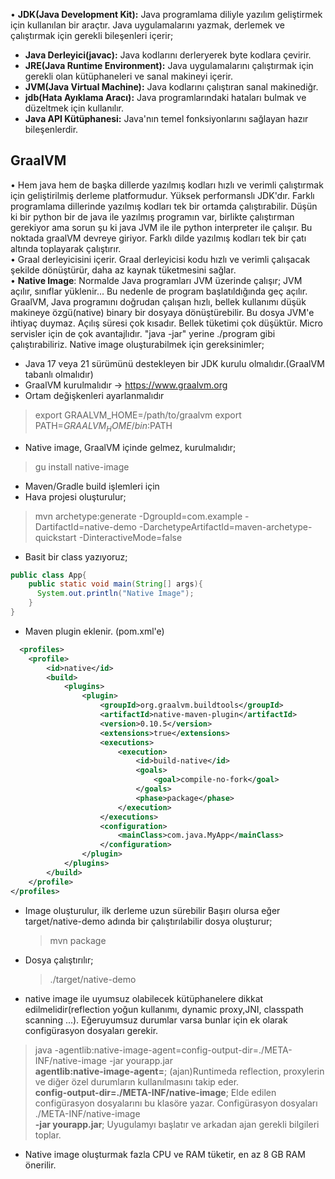 • **JDK(Java Development Kit):** Java programlama diliyle yazılım geliştirmek için kullanılan bir araçtır. Java uygulamalarını yazmak, derlemek ve çalıştırmak için gerekli bileşenleri içerir;
- **Java Derleyici(javac):** Java kodlarını derleryerek byte kodlara çevirir.  
- **JRE(Java Runtime Environment):** Java uygulamalarını çalıştırmak için gerekli olan kütüphaneleri ve sanal makineyi içerir.
- **JVM(Java Virtual Machine):** Java kodlarını çalıştıran sanal makinediğr.
- **jdb(Hata Ayıklama Aracı):** Java programlarındaki hataları bulmak ve düzeltmek için kullanılır.
- **Java API Kütüphanesi:** Java'nın temel fonksiyonlarını sağlayan hazır bileşenlerdir.  

## GraalVM
• Hem java hem de başka dillerde yazılmış kodları hızlı ve verimli çalıştırmak için geliştirilmiş derleme platformudur. Yüksek performanslı JDK'dır. Farklı programlama dillerinde yazılmış kodları tek bir ortamda çalıştırabilir. Düşün ki bir python bir de java ile yazılmış programın var, birlikte çalıştırman gerekiyor ama sorun şu ki java JVM ile ile python interpreter ile çalışır. Bu noktada graalVM devreye giriyor. Farklı dilde yazılmış kodları tek bir çatı altında toplayarak çalıştırır.   
• Graal derleyicisini içerir. Graal derleyicisi kodu hızlı ve verimli çalışacak şekilde dönüştürür, daha az kaynak tüketmesini sağlar.     
• **Native Image**: Normalde Java programları JVM üzerinde çalışır; JVM açılır, sınıflar yüklenir...  Bu nedenle de program başlatıldığında geç açılır. GraalVM, Java programını doğrudan çalışan hızlı, bellek kullanımı düşük makineye özgü(native) binary bir dosyaya dönüştürebilir. Bu dosya JVM'e ihtiyaç duymaz. Açılış süresi çok kısadır. Bellek tüketimi çok düşüktür. Micro servisler için de çok avantajlıdır.  "java -jar" yerine ./program gibi çalıştırabiliriz.  Native image oluşturabilmek için gereksinimler;

- Java 17 veya 21 sürümünü destekleyen bir JDK kurulu olmalıdır.(GraalVM tabanlı olmalıdır)
- GraalVM kurulmalıdır -> https://www.graalvm.org
- Ortam değişkenleri ayarlanmalıdır
> export GRAALVM_HOME=/path/to/graalvm
> export PATH=$GRAALVM_HOME/bin:$PATH
- Native image, GraalVM içinde gelmez, kurulmalıdır;
> gu install native-image
- Maven/Gradle build işlemleri için
- Hava projesi oluşturulur;
> mvn archetype:generate -DgroupId=com.example -DartifactId=native-demo -DarchetypeArtifactId=maven-archetype-quickstart -DinteractiveMode=false
- Basit bir class yazıyoruz;

```java
public class App{
    public static void main(String[] args){
      System.out.println("Native Image");  
    }
}
```
- Maven plugin eklenir. (pom.xml'e)

```xml
  <profiles>
    <profile>
        <id>native</id>
        <build>
            <plugins>
                <plugin>
                    <groupId>org.graalvm.buildtools</groupId>
                    <artifactId>native-maven-plugin</artifactId>
                    <version>0.10.5</version>
                    <extensions>true</extensions>
                    <executions>
                        <execution>
                            <id>build-native</id>
                            <goals>
                                <goal>compile-no-fork</goal>
                            </goals>
                            <phase>package</phase>
                        </execution>
                    </executions>
                    <configuration>
                        <mainClass>com.java.MyApp</mainClass>
                    </configuration>
                </plugin>
            </plugins>
        </build>
    </profile>
</profiles>
```
- Image oluşturulur, ilk derleme uzun sürebilir Başırı olursa eğer target/native-demo adında bir çalıştırılabilir dosya oluşturur;
  > mvn package
- Dosya çalıştırılır;
  > ./target/native-demo 
- native image ile uyumsuz olabilecek kütüphanelere dikkat edilmelidir(reflection yoğun kullanımı, dynamic proxy,JNI, classpath scanning ...). Eğeruyumsuz durumlar varsa bunlar için ek olarak configürasyon dosyaları gerekir.
> java -agentlib:native-image-agent=config-output-dir=./META-INF/native-image -jar yourapp.jar  
**agentlib:native-image-agent=**; (ajan)Runtimeda reflection, proxylerin ve diğer özel durumların kullanılmasını takip eder.   
**config-output-dir=./META-INF/native-image**; Elde edilen configürasyon dosyalarını bu klasöre yazar. Configürasyon dosyaları ./META-INF/native-image   
**-jar yourapp.jar**; Uyugulamyı başlatır ve arkadan ajan gerekli bilgileri toplar.   
- Native image oluşturmak fazla CPU ve RAM tüketir, en az 8 GB RAM önerilir.

